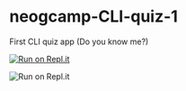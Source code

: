 # neogcamp-CLI-quiz-1
First CLI quiz app (Do you know me?)

[![Run on Repl.it](https://replit.com/badge/github/VasuGargDev/neogcamp-CLI-quiz-1)](https://replit.com/@VASUGARG2/neogcamp-CLI-quiz-1?embed=1&output=1)

<!-- ![Run on Repl.it](https://replit.com/badge/github/VasuGargDev/neogcamp-CLI-quiz-1) -->
![Run on Repl.it](https://replit.com/badge/github/VasuGargDev/neogcamp-CLI-quiz-1)


